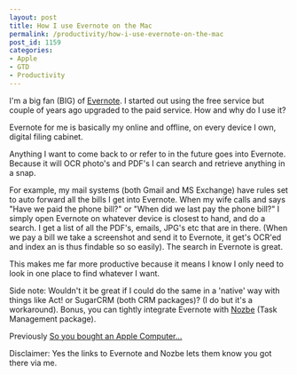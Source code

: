 ```yaml
---
layout: post
title: How I use Evernote on the Mac
permalink: /productivity/how-i-use-evernote-on-the-mac
post_id: 1159
categories:
- Apple
- GTD
- Productivity
---
```


I'm a big fan (BIG) of
[Evernote](https://www.evernote.com/referral/Registration.action?uid=2034892&sig=f2fac72b3e7f78d37ff44c3f6dd499c4). I started out using the free service but couple of years ago upgraded to the paid service. How and why do I use it?

Evernote for me is basically my online and offline, on every device I own, digital filing cabinet.

Anything I want to come back to or refer to in the future goes into Evernote. Because it will OCR photo's and PDF's I can search and retrieve anything in a snap.

For example, my mail systems (both Gmail and MS Exchange) have rules set to auto forward all the bills I get into Evernote. When my wife calls and says "Have we paid the phone bill?" or "When did we last pay the phone bill?" I simply open Evernote on whatever device is closest to hand, and do a search. I get a list of all the PDF's, emails, JPG's etc that are in there. (When we pay a bill we take a screenshot and send it to Evernote, it get's OCR'ed and index an is thus findable so so easily). The search in Evernote is great.

This makes me far more productive because it means I know I only need to look in one place to find whatever I want.

Side note: Wouldn't it be great if I could do the same in a 'native' way with things like Act! or SugarCRM (both CRM packages)? (I do but it's a workaround). Bonus, you can tightly integrate Evernote with
[Nozbe](http://www.nozbe.com/a-benhamilton) (Task Management package).

Previously
[So you bought an Apple Computer...](http://ben.hamilton.id.au/productivity/so-you-bought-an-apple-computer)

Disclaimer: Yes the links to Evernote and Nozbe lets them know you got there via me.
